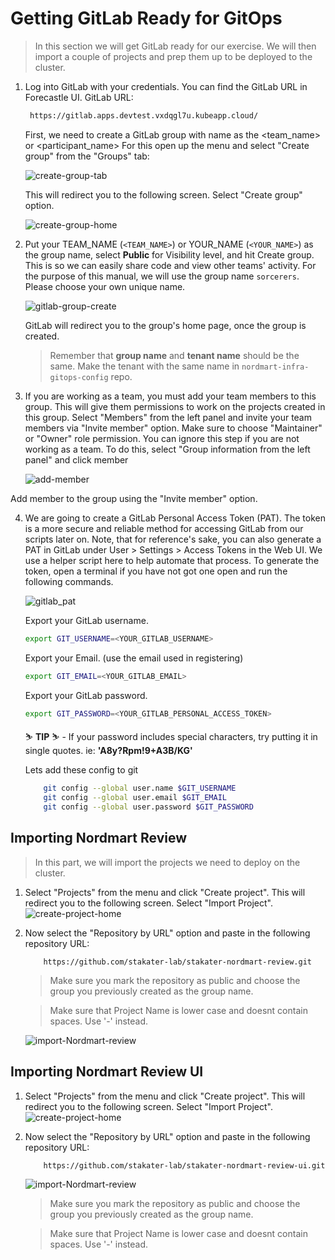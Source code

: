 # Getting GitLab Ready for GitOps
> In this section we will get GitLab ready for our exercise. We will then import a couple of projects and prep them up to be deployed to the cluster.

1. Log into GitLab with your credentials. You can find the GitLab URL in Forecastle UI. GitLab URL:

    ```bash
     https://gitlab.apps.devtest.vxdqgl7u.kubeapp.cloud/
    ```

   First, we need to create a GitLab group with name as the <team_name> or <participant_name>
   For this open up the menu and select "Create group" from the "Groups" tab:

   ![create-group-tab](images/create-group-tab.png)

   This will redirect you to the following screen. Select "Create group" option.

   ![create-group-home](images/create-group-home.png)

2. Put your TEAM_NAME (`<TEAM_NAME>`) or YOUR_NAME (`<YOUR_NAME>`)  as the group name, select **Public** for Visibility level, and hit Create group. This is so we can easily share code and view other teams' activity.
   For the purpose of this manual, we will use the group name `sorcerers`. Please choose your own unique name.

   ![gitlab-group-create](images/gitlab-group-create.png)

   GitLab will redirect you to the group's home page, once the group is created.

    > Remember that **group name** and **tenant name** should be the same. Make the tenant with the same name in `nordmart-infra-gitops-config` repo.


3. If you are working as a team, you must add your team members to this group. This will give them permissions to work on the projects created in this group. Select "Members" from the left panel and invite your team members via "Invite member" option. Make sure to choose "Maintainer" or "Owner" role permission. You can ignore this step if you are not working as a team.
   To do this, select "Group information from the left panel" and click member

   ![add-member](images/add-member.png)


Add member to the group using the "Invite member" option.

4. We are going to create a GitLab Personal Access Token (PAT). The token is a more secure and reliable method for accessing GitLab from our scripts later on. Note, that for reference's sake, you can also generate a PAT in GitLab under User > Settings > Access Tokens in the Web UI. We use a helper script here to help automate that process. To generate the token, open a terminal if you have not got one open and run the following commands.

   ![gitlab_pat](images/gitlab_pat.png)

   Export your GitLab username.

    ```bash
    export GIT_USERNAME=<YOUR_GITLAB_USERNAME>
    ```
   Export your Email. (use the email used in registering)

    ```bash
    export GIT_EMAIL=<YOUR_GITLAB_EMAIL>
    ```

   Export your GitLab password.

    ```bash
    export GIT_PASSWORD=<YOUR_GITLAB_PERSONAL_ACCESS_TOKEN>
    ```

    <p class="tip">
    ⛷️ <b>TIP</b> ⛷️ - If your password includes special characters, try putting it in single quotes. ie: <strong>'A8y?Rpm!9+A3B/KG'</strong>
    </p>

    Lets add these config to git 
    ```bash
        git config --global user.name $GIT_USERNAME
        git config --global user.email $GIT_EMAIL
        git config --global user.password $GIT_PASSWORD
    ```

## Importing Nordmart Review
> In this part, we will import the projects we need to deploy on the cluster.

1. Select "Projects" from the menu and click "Create project". This will redirect you to the following screen. Select "Import Project".
   ![create-project-home](images/create-project-home.png)

2. Now select the "Repository by URL" option and paste in the following repository URL:
    ```
        https://github.com/stakater-lab/stakater-nordmart-review.git
    ```
   > Make sure you mark the repository as public and choose the group you previously created as the group name. 
    
   > Make sure that Project Name is lower case and doesnt contain spaces. Use '-' instead.  

   ![import-Nordmart-review](images/review-1.png)


## Importing Nordmart Review UI 
1. Select "Projects" from the menu and click "Create project". This will redirect you to the following screen. Select "Import Project".
   ![create-project-home](images/create-project-home.png)

2. Now select the "Repository by URL" option and paste in the following repository URL:
    ```
        https://github.com/stakater-lab/stakater-nordmart-review-ui.git
    ```

   ![import-Nordmart-review](images/review-2.png)

   > Make sure you mark the repository as public and choose the group you previously created as the group name.
   
   > Make sure that Project Name is lower case and doesnt contain spaces. Use '-' instead.

